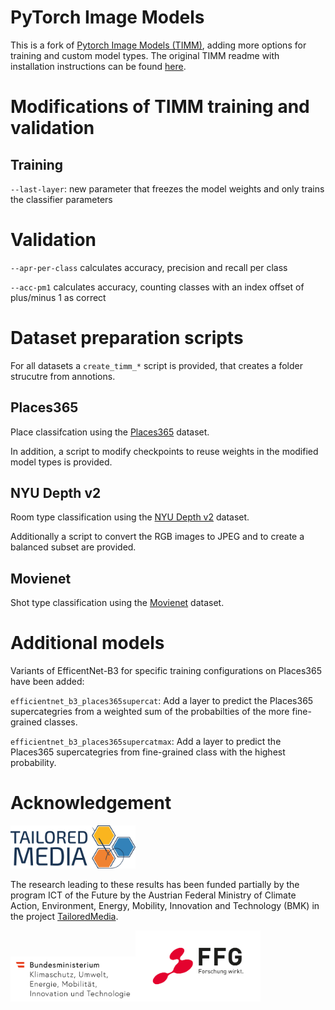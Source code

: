 # PyTorch Image Models

This is a fork of [Pytorch Image Models (TIMM)](https://github.com/rwightman/pytorch-image-models), adding more options for training and custom model types. The original TIMM readme with installation instructions can be found [here](README_TIMM.md).

# Modifications of TIMM training and validation

## Training

`--last-layer`: new parameter that freezes the model weights and only trains the classifier parameters

# Validation


`--apr-per-class` calculates accuracy, precision and recall per class

`--acc-pm1` calculates accuracy, counting classes with an index offset of plus/minus 1 as correct

# Dataset preparation scripts

For all datasets a `create_timm_*` script is provided, that creates a folder strucutre from annotions.

## Places365

Place classifcation using the [Places365](http://places2.csail.mit.edu) dataset.

In addition, a script to modify checkpoints to reuse weights in the modified model types is provided.

## NYU Depth v2

Room type classification using the [NYU Depth v2](https://cs.nyu.edu/~silberman/datasets/nyu_depth_v2.html) dataset.

Additionally a script to convert the RGB images to JPEG and to create a balanced subset are provided.

## Movienet

Shot type classification using the [Movienet](http://movienet.site/) dataset.

# Additional models

Variants of EfficentNet-B3 for specific training configurations on Places365 have been added:

`efficientnet_b3_places365supercat`: Add a layer to predict the Places365 supercategries from a weighted sum of the probabilties of the more fine-grained classes.

`efficientnet_b3_places365supercatmax`: Add a layer to predict the Places365 supercategries from fine-grained class with the highest probability.



# Acknowledgement

<img src="img/Tailored_Media_Logo_Final.png" width="200">

The research leading to these results has been funded partially by the program ICT of the Future by the Austrian Federal Ministry of Climate Action, Environment, Energy, Mobility, Innovation and Technology (BMK) in the project [TailoredMedia](https://www.joanneum.at/en/digital/reference-projects/tailoredmedia). 

<img src="img/BMK_Logo_srgb.png" width="200"><img src="img/FFG_Logo_DE_RGB_1000px.png" width="200">